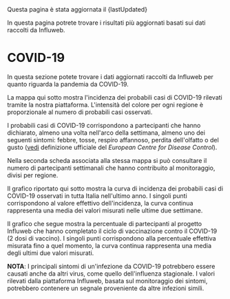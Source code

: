 <pageinfo>
Questa pagina è stata aggiornata il {lastUpdated}
</pageinfo>

In questa pagina potrete trovare i risultati più aggiornati basati sui dati raccolti da Influweb.

# COVID-19

In questa sezione potete trovare i dati aggiornati raccolti da Influweb per quanto riguarda la pandemia da COVID-19.

La mappa qui sotto mostra l'incidenza dei probabili casi di COVID-19 rilevati tramite la nostra piattaforma. L'intensità del colore per ogni regione è proporzionale al numero di probabili casi osservati. 

I probabili casi di COVID-19 corrispondono a partecipanti che hanno dichiarato, almeno una volta nell'arco della settimana, almeno uno dei seguenti sintomi: febbre, tosse, respiro affannoso, perdita dell'olfatto o del gusto ([vedi](https://www.ecdc.europa.eu/en/covid-19/surveillance/case-definition) definizione ufficiale del _European Centre for Disease Control_).

Nella seconda scheda associata alla stessa mappa si può consultare il numero di partecipanti settimanali che hanno contribuito al monitoraggio, divisi per regione.

<mapchart
  map-url="/data/ggd-map-it.json"
  data-url="{covidMap}"
/>

Il grafico riportato qui sotto mostra la curva di incidenza dei probabili casi di COVID-19 osservati in tutta Italia nell'ultimo anno. I singoli punti corrispondono al valore effettivo dell'incidenza, la curva continua rappresenta una media dei valori misurati nelle ultime due settimane.

<lineandscatterchart
  data-url="{covidLine}"
/>

Il grafico che segue mostra la percentuale di partecipanti al progetto Influweb che hanno completato il ciclo di vaccinazione contro il COVID-19 (2 dosi di vaccino). I singoli punti corrispondono alla percentuale effettiva misurata fino a quel momento, la curva continua rappresenta una media degli ultimi due valori misurati.

<lineandscatterchart
  data-url="{covidVaccineLine}"
/>

**NOTA**: I principali sintomi di un'infezione da COVID-19 potrebbero essere causati anche da altri virus, come quello dell'influenza stagionale. I valori rilevati dalla piattaforma Influweb, basata sul monitoraggio dei sintomi, potrebbero contenere un segnale proveniente da altre infezioni simili.
